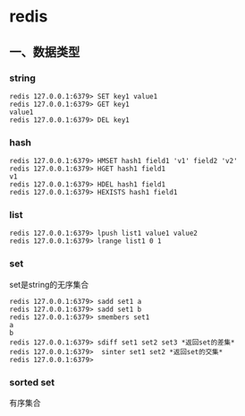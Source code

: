# redis
## 一、数据类型
### string
```
redis 127.0.0.1:6379> SET key1 value1
redis 127.0.0.1:6379> GET key1
value1
redis 127.0.0.1:6379> DEL key1
```
### hash
```
redis 127.0.0.1:6379> HMSET hash1 field1 'v1' field2 'v2'
redis 127.0.0.1:6379> HGET hash1 field1
v1
redis 127.0.0.1:6379> HDEL hash1 field1
redis 127.0.0.1:6379> HEXISTS hash1 field1
```
### list
```
redis 127.0.0.1:6379> lpush list1 value1 value2
redis 127.0.0.1:6379> lrange list1 0 1
```
### set
set是string的无序集合
```
redis 127.0.0.1:6379> sadd set1 a
redis 127.0.0.1:6379> sadd set1 b
redis 127.0.0.1:6379> smembers set1
a
b
redis 127.0.0.1:6379> sdiff set1 set2 set3 *返回set的差集*
redis 127.0.0.1:6379>  sinter set1 set2 *返回set的交集*
redis 127.0.0.1:6379> 
```
### sorted set
有序集合



